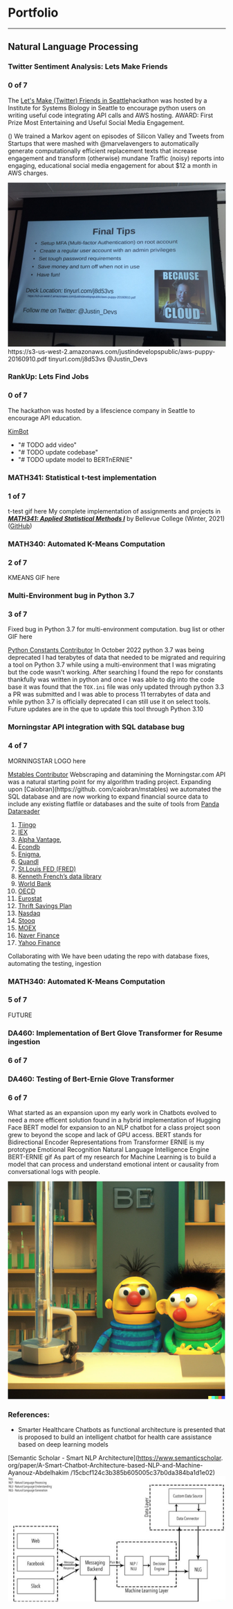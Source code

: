 # Portfolio
---
## Natural Language Processing

### Twitter Sentiment Analysis: Lets Make Friends
### 0 of 7

The [Let's Make (Twitter) Friends in Seattle](https://www.eventbrite.com/e/lets-make-twitter-friends-tickets-27060418440)hackathon was hosted by a Institute for Systems Biology  in Seattle to encourage python users on writing useful 
code 
integrating API calls and AWS hosting.
AWARD: First Prize Most Entertaining and Useful Social Media Engagement.



()
We trained a Markov agent on episodes of Silicon Valley and Tweets from Startups that were mashed with 
@marvelavengers to 
automatically 
generate computationally efficient 
replacement 
texts that increase engagement and transform (otherwise) mundane Traffic (noisy) reports into engaging, educational 
social media engagement for about $12 a month in AWS charges.


<img src="images/v2/Twitter_Kimbot/5C6674FE-F1C8-4EAC-B41E-2A051556AE04_1_105_c.jpeg"/>
https://s3-us-west-2.amazonaws.com/justindevelopspublic/aws-puppy-20160910.pdf
tinyurl.com/j8d53vs
@Justin_Devs


### RankUp: Lets Find Jobs
### 0 of 7

The hackathon was hosted by a lifescience company in Seattle to encourage API education.

[KimBot](https://github.com/datatalking/Rankup)
- "# TODO add video"
- "# TODO update codebase"
- "# TODO update model to BERTnERNIE"




### MATH341: Statistical t-test implementation
### 1 of 7
t-test gif here
My complete implementation of assignments and projects in [***MATH341: Applied Statistical Methods I***](https://catalog.bellevuecollege.edu/preview_course_nopop.php?catoid=5&coid=17895) by Bellevue College (Winter, 2021)
([GitHub](https://github.com/datatalking/CS224n-NLP-Assignments/tree/master/assignments/a3))

### MATH340: Automated K-Means Computation
### 2 of 7
KMEANS GIF here

### Multi-Environment bug in Python 3.7
### 3 of 7
Fixed bug in Python 3.7 for multi-environment computation.
bug list or other GIF here

[Python Constants Contributor](https://github.com/3kwa/constants)
In October 2022 python 3.7 was being deprecated I had terabytes of data that needed to be migrated and requiring a 
tool on 
Python 
3.7 
while using a multi-environment that I was migrating but the code wasn't working. After searching I 
found the repo for constants thankfully was written in python and once I was able to dig into the code base it was 
found that the `TOX.ini` file was only updated through python 3.3 a PR was submitted and I was able to process 11 
terrabytes of data and while python 3.7 is officially deprecated I can still use  it on select tools. Future updates 
are in the que to update this tool through Python 3.10

### Morningstar API integration with SQL database bug
### 4 of 7
MORNINGSTAR LOGO here

[Mstables Contributor](https://github.com/caiobran/mstables)
Webscraping and datamining the Morningstar.com API was a 
natural starting point for my algorithm trading project. Expanding upon [Caiobran](https://github.
com/caiobran/mstables) we automated the SQL database and are now working to expand financial source data to include 
any existing flatfile or databases and the suite of tools from [Panda Datareader](https://github.com/pydata/pandas-datareader)
1. [Tiingo](https://pandas-datareader.readthedocs.io/en/latest/remote_data.html#remote-data-tiingo)
2. [IEX](https://github.com/iexcloud)
3. [Alpha Vantage](https://www.alphavantage.co/documentation),
4. [Econdb](https://www.econdb.com/series/RGDPUS/)
5. [Enigma](https://developers.enigma.com/reference/authentication),
6. [Quandl](https://data.nasdaq.com)
7. [St.Louis FED (FRED)]()
8. [Kenneth French’s data library](http://mba.tuck.dartmouth.edu/pages/faculty/ken.french/data_library.html)
9. [World Bank]()
10. [OECD]()
11. [Eurostat]()
12. [Thrift Savings Plan]()
13. [Nasdaq]()
14. [Stooq]()
15. [MOEX]()
16. [Naver Finance]()
17. [Yahoo Finance]()

Collaborating with We have been udating the 
repo 
with 
database fixes, 
automating the testing, ingestion 


### MATH340: Automated K-Means Computation
### 5 of 7

FUTURE
### DA460: Implementation of Bert Glove Transformer for Resume ingestion
### 6 of 7

### DA460: Testing of Bert-Ernie Glove Transformer 
### 6 of 7

What started as an expansion upon my early work in Chatbots evolved to need a more efficent solution found in a hybrid 
implementation of 
Hugging Face 
BERT 
model for 
expansion to an NLP chatbot for a 
class 
project 
soon grew to beyond the 
scope and lack of GPU access. BERT stands for Bidirectional Encoder 
Representations 
from Transformer
ERNIE is my prototype Emotional Recognition Natural Language Intelligence Engine
BERT-ERNIE gif
As part of my research for Machine Learning is to build a model that can process and understand emotional intent or 
causality from conversational logs with people.

<img src="images/v2/Twitter_Kimbot/Screen Shot 2023-08-26 at 6.55.31 PM.png"/>

### References:
- Smarter Healthcare Chatbots as functional architecture is presented that is proposed to build an intelligent chatbot 
  for 
  health care assistance 
based on deep learning models

[Semantic Scholar - Smart NLP Architecture](https://www.semanticscholar.
org/paper/A-Smart-Chatbot-Architecture-based-NLP-and-Machine-Ayanouz-Abdelhakim
/15cbcf124c3b385b605005c37b0da384ba1d1e02)
<img src="images/v2/Twitter_Kimbot/3-Figure1-1.png"/>
